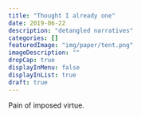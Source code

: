 ```yaml
---
title: "Thought I already one"
date: 2019-06-22
description: "detangled narratives"
categories: []
featuredImage: "img/paper/tent.png"
imageDescription: ""
dropCap: true
displayInMenu: false
displayInList: true
draft: true
---
```


Pain of imposed virtue.  
